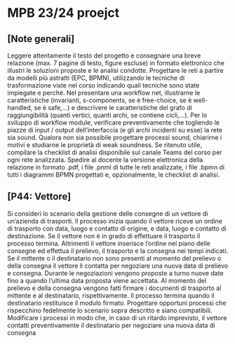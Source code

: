 # MPB 23/24 proejct

## [Note generali]

Leggere attentamente il testo del progetto e consegnare una breve relazione (max. 7 pagine di testo, figure escluse) in formato elettronico che
illustri le soluzioni proposte e le analisi condotte.
Progettare le reti a partire da modelli più astratti (EPC, BPMN), utilizzando le tecniche di trasformazione viste nel corso indicando quali tecniche
sono state impiegate e perchè.
Nel presentare una workflow net, illustrarne le caratteristiche (invarianti,
s-components, se è free-choice, se è well-handled, se è safe,...) e descrivere
le caratteristiche del grafo di raggiungibilità (quanti vertici, quanti archi, se
contiene cicli,...).
Per lo sviluppo di workflow module, verificare preventivamente che togliendo le piazze di input / output dell’interfaccia (e gli archi incidenti su
esse) la rete sia sound.
Qualora non sia possibile progettare processi sound, chiarirne i motivi e
studiarne le proprietà di weak soundness.
Se ritenuto utile, compilare la checklist di analisi disponibile sul canale
Teams del corso per ogni rete analizzata.
Spedire al docente la versione elettronica della relazione in formato .pdf,
i file .pnml di tutte le reti analizzate, i file .bpmn di tutti i diagrammi BPMN
progettati e, opzionalmente, le checklist di analisi.

## [P44: Vettore]

Si consideri lo scenario della gestione delle consegne di un vettore di un’azienda di trasporti. Il processo inizia quando il vettore riceve un ordine di
trasporto con data, luogo e contatto di origine, e data, luogo e contatto di
destinazione. Se il vettore non è in grado di effettuare il trasporto il processo termina. Altrimenti il vettore inserisce l’ordine nel piano delle consegne
ed effettua il prelievo, il trasporto e la consegna nei tempi indicati. Se il
mittente o il destinatario non sono presenti al momento del prelievo o della
consegna il vettore li contatta per negoziare una nuova data di prelievo e
consegna. Durante le negoziazioni vengono proposte a turno nuove date fino
a quando l’ultima data proposta viene accettata. Al momento del prelievo e
della consegna vengono fatti firmare i documenti di trasporto al mittente e
al destinatario, rispettivamente. Il processo termina quando il destinatario
restituisce il modulo firmato.
Progettare opportuni processi che rispecchino fedelmente lo scenario sopra
descritto e siano compatibili.
Modificare i processi in modo che, in caso di un ritardo imprevisto, il
vettore contatti preventivamente il destinatario per negoziare una nuova data
di consegna